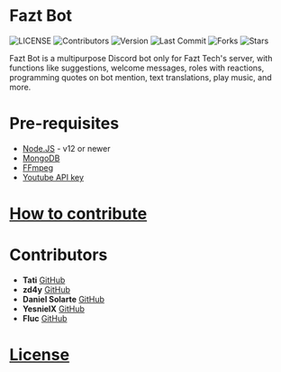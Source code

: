 # Fazt Bot
![LICENSE](https://img.shields.io/github/license/faztcommunity/fazt-bot)
![Contributors](https://img.shields.io/github/contributors/faztcommunity/fazt-bot)
![Version](https://img.shields.io/github/package-json/v/faztcommunity/fazt-bot/master)
![Last Commit](https://img.shields.io/github/last-commit/faztcommunity/fazt-bot/dev)
![Forks](https://img.shields.io/github/forks/faztcommunity/fazt-bot?style=social)
![Stars](https://img.shields.io/github/stars/faztcommunity/fazt-bot?style=social)

Fazt Bot is a multipurpose Discord bot only for Fazt Tech's server, with functions like suggestions, welcome messages, roles with reactions, programming quotes on bot mention, text translations, play music, and more.

# Pre-requisites
* [Node.JS](https://nodejs.org/en/) - v12 or newer
* [MongoDB](https://www.mongodb.com/)
* [FFmpeg](https://ffmpeg.org/)
* [Youtube API key](https://developers.google.com/youtube/v3/getting-started)

# [How to contribute](https://github.com/faztcommunity/docs/blob/master/contribute.md)

# Contributors
* **Tati** [GitHub](https://github.com/tati1206)
* **zd4y** [GitHub](https://github.com/zd4y)
* **Daniel Solarte** [GitHub](https://github.com/danielsolartech)
* **YesnielX** [GitHub](https://github.com/YesnielX)
* **Fluc** [GitHub](https://github.com/Fluc-UwU)

# [License](./LICENSE)
